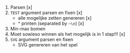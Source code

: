 1. Parsen [x]
2. `TEST` argument parsen en fixen [x]
    - alle mogelijke zetten genereren [x]
    - ^ printen (separated by `~\n`) [x]
3. Min-max bomen
4. Moet sowieso winnen als het mogelijk is in 1 stap!!! [x]
5. `SVG` argument parsen en fixen
    - SVG genereren van het spel
